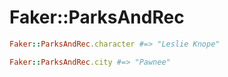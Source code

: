 # Faker::ParksAndRec

```ruby
Faker::ParksAndRec.character #=> "Leslie Knope"

Faker::ParksAndRec.city #=> "Pawnee"
```
